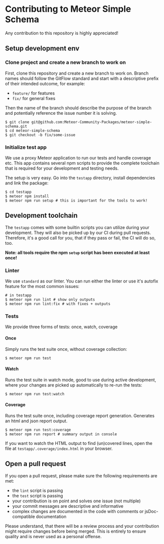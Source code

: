# Contributing to Meteor Simple Schema

Any contribution to this repository is highly appreciated!

## Setup development env

### Clone project and create a new branch to work on

First, clone this repository and create a new branch to work on.
Branch names should follow the GitFlow standard and start with a descriptive prefix of their intended outcome, for example:

- `feature/` for features
- `fix/` for general fixes

Then the name of the branch should describe the purpose of the branch and potentially reference the issue number it is solving.

```shell
$ git clone git@github.com:Meteor-Community-Packages/meteor-simple-schema.git
$ cd meteor-simple-schema
$ git checkout -b fix/some-issue
```

### Initialize test app

We use a proxy Meteor application to run our tests and handle coverage etc.
This app contains several npm scripts to provide the complete toolchain that is required
for your development and testing needs.

The setup is very easy. Go into the `testapp` directory, install dependencies and link
the package:

```shell
$ cd testapp
$ meteor npm install
$ meteor npm run setup # this is important for the tools to work!
```

## Development toolchain

The `testapp` comes with some builtin scripts you can utilize during your development.
They will also be picked up by our CI during pull requests.
Therefore, it's a good call for you, that if they pass or fail, the CI will do so, too.

**Note: all tools require the npm `setup` script has been executed at least once!**

### Linter

We use `standard` as our linter. You can run either the linter or use it's autofix feature for
the most common issues:

```shell
# in testapp
$ meteor npm run lint # show only outputs
$ meteor npm run lint:fix # with fixes + outputs
```

### Tests

We provide three forms of tests: once, watch, coverage

#### Once

Simply runs the test suite once, without coverage collection:

```shell
$ meteor npm run test
```

#### Watch

Runs the test suite in watch mode, good to use during active development, where your changes
are picked up automatically to re-run the tests:

```shell
$ meteor npm run test:watch
```

#### Coverage

Runs the test suite once, including coverage report generation.
Generates an html and json report output.

```shell
$ meteor npm run test:coverage
$ meteor npm run report # summary output in console
```

If you want to watch the HTML output to find (un)covered lines, open
the file at `testapp/.coverage/index.html` in your browser.

## Open a pull request

If you open a pull request, please make sure the following requirements are met:

- the `lint` script is passing
- the `test` script is passing
- your contribution is on point and solves one issue (not multiple)
- your commit messages are descriptive and informative
- complex changes are documented in the code with comments or jsDoc-compatible documentation

Please understand, that there will be a review process and your contribution
might require changes before being merged. This is entirely to ensure quality and is
never used as a personal offense.